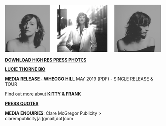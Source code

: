 [![](data/image/media/LT-3-PHOTO.png)](https://www.dropbox.com/sh/aje3cry6elw37dw/AABqXSSVJ3vsxVBCFcMZAh4Pa?dl=0)

[**DOWNLOAD HIGH RES PRESS PHOTOS**](https://www.dropbox.com/sh/aje3cry6elw37dw/AABqXSSVJ3vsxVBCFcMZAh4Pa?dl=0) 

[**LUCIE THORNE BIO**](?p=about/bio)

[**MEDIA RELEASE** - **WHEOGO HILL**](data/pr/WheogoHill_MediaRelease_May2019.pdf) MAY 2019 (PDF) -  SINGLE RELEASE & TOUR

[Find out more about **KITTY & FRANK**](?p=albums/kitty-and-frank) 

[**PRESS QUOTES**](?p=press)

**MEDIA ENQUIRIES**: Clare McGregor Publicity > clarempublicity[at]gmail[dot]com

